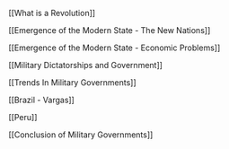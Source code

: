 [[What is a Revolution]]

[[Emergence of the Modern State - The New Nations]]

[[Emergence of the Modern State - Economic Problems]]

[[Military Dictatorships and Government]]

[[Trends In Military Governments]]

[[Brazil - Vargas]]

[[Peru]]

[[Conclusion of Military Governments]]